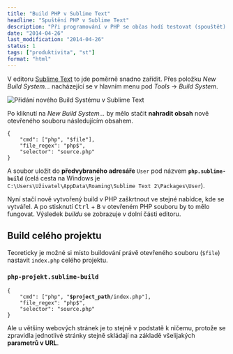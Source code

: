 ```yaml
---
title: "Build PHP v Sublime Text"
headline: "Spuštění PHP v Sublime Text"
description: "Při programování v PHP se občas hodí testovat (spouštět) skript přímo v editoru."
date: "2014-04-26"
last_modification: "2014-04-26"
status: 1
tags: ["produktivita", "st"]
format: "html"
---
```


<p>V editoru <a href="/sublime-text">Sublime Text</a> to jde poměrně snadno zařídit. Přes položku <i>New Build System…</i> nacházející se v hlavním menu pod <i>Tools</i> → <i>Build System</i>.</p>

<p><img src="/files/sublime-text-php-build/php-build.png" alt="Přidání nového Build Systému v Sublime Text" class="border"></p>

<p>Po kliknutí na <i>New Build System…</i> by mělo stačit <b>nahradit obsah</b> nově otevřeného souboru následujícím obsahem.</p>

<pre><code>{
	"cmd": ["php", "$file"],
	"file_regex": "php$",
	"selector": "source.php"
}</code></pre>

<p>A soubor uložit do <b>předvybraného adresáře</b> <code>User</code> pod názvem <code><b>php.sublime-build</b></code> (celá cesta na Windows je <code>C:\Users\Uživatel\AppData\Roaming\Sublime Text 2\Packages\User</code>).</p>

<p>Nyní stačí nově vytvořený build v PHP zaškrtnout ve stejné nabídce, kde se vytvářel. A po stisknutí <kbd>Ctrl</kbd> + <kbd>B</kbd> v otevřeném PHP souboru by to mělo fungovat. Výsledek <i>buildu</i> se zobrazuje v dolní části editoru.</p>

<h2 id="cely-projekt">Build celého projektu</h2>

<p>Teoreticky je možné si místo buildování právě otevřeného souboru (<code>$file</code>) nastavit <code>index.php</code> celého projektu.</p>

<h3 id="php-projekt-build"><code>php-projekt.sublime-build</code></h3>

<pre><code>{
	"cmd": ["php", "<b>$project_path</b>/index.php"],
	"file_regex": "php$",
	"selector": "source.php"
}</code></pre>

<p>Ale u většiny webových stránek je to stejně v podstatě k ničemu, protože se zpravidla jednotlivé stránky stejně skládají na základě všelijakých <b>parametrů v URL</b>.</p>